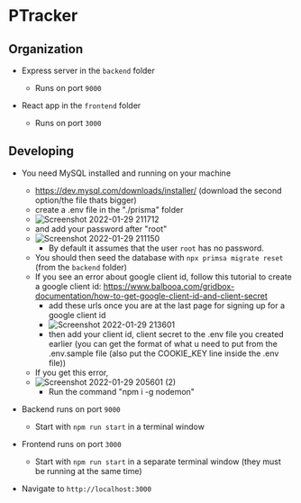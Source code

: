 # PTracker

## Organization
- Express server in the `backend` folder
  - Runs on port `9000`

- React app in the `frontend` folder
  - Runs on port `3000`

## Developing

- You need MySQL installed and running on your machine
  -  https://dev.mysql.com/downloads/installer/ (download the second option/the file thats bigger)
  -  create a .env file in the "./prisma" folder
    -   ![Screenshot 2022-01-29 211712](https://user-images.githubusercontent.com/77702776/151687680-267e03e0-e118-498e-91a5-fa4bb64c5506.png)
    -  and add your password after "root"
  -  ![Screenshot 2022-01-29 211150](https://user-images.githubusercontent.com/77702776/151687551-8560152e-aedc-4d8e-a3dc-5c9becf17037.png)
      -  By default it assumes that the user `root` has no password.
  - You should then seed the database with `npx primsa migrate reset` (from the `backend` folder)
  - If you see an error about google client id, follow this tutorial to create a google client id: https://www.balbooa.com/gridbox-documentation/how-to-get-google-client-id-and-client-secret
    -  add these urls once you are at the last page for signing up for a google client id
    -  ![Screenshot 2022-01-29 213601](https://user-images.githubusercontent.com/77702776/151688058-0192fa9c-9c0e-48da-a177-d9cec520a9cf.png)
    - then add your client id, client secret to the .env file you created earlier (you can get the format of what u need to put from the .env.sample file (also put the COOKIE_KEY line inside the .env file))
  - If you get this error,
  - ![Screenshot 2022-01-29 205601 (2)](https://user-images.githubusercontent.com/77702776/151693097-b9dc098e-88be-4c22-89b7-ece91616aad3.png)
    - Run the command "npm i -g nodemon"  

- Backend runs on port `9000`
  - Start with `npm run start` in a terminal window

- Frontend runs on port `3000`
  - Start with `npm run start` in a separate terminal window (they must be running at the same time)

- Navigate to `http://localhost:3000`
